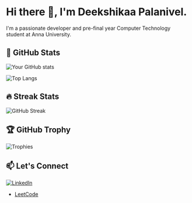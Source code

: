 # Hi there 👋, I'm Deekshikaa Palanivel.

I'm a passionate developer and pre-final year Computer Technology student at Anna University.

## 🚀 GitHub Stats

![Your GitHub stats](https://github-readme-stats.vercel.app/api?username=DeekshiPalanivel&show_icons=true&theme=radical)

![Top Langs](https://github-readme-stats.vercel.app/api/top-langs/?username=DeekshiPalanivel&layout=compact&theme=radical)

## 🔥 Streak Stats

![GitHub Streak](https://streak-stats.demolab.com/?user=DeekshiPalanivel&theme=radical)

## 🏆 GitHub Trophy

![Trophies](https://github-profile-trophy.vercel.app/?username=DeekshiPalanivel&theme=darkhub)

## 📫 Let's Connect
  [![LinkedIn](https://img.shields.io/badge/LinkedIn-blue?logo=linkedin&logoColor=white)](https://www.linkedin.com/in/deekshikaapalanivel)

- [LeetCode](https://leetcode.com/DeekshiPalanivel)
